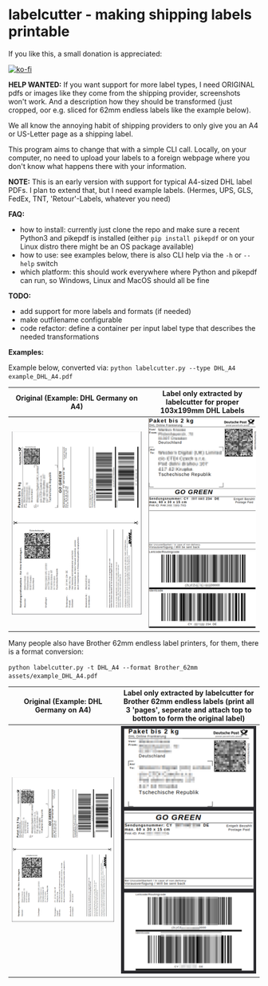 # labelcutter - making shipping labels printable

If you like this, a small donation is appreciated:

[![ko-fi](https://ko-fi.com/img/githubbutton_sm.svg)](https://ko-fi.com/R6R8DQO8C)

**HELP WANTED:** If you want support for more label types, I need ORIGINAL pdfs or images like they come from the shipping provider, screenshots won't work. And a description how they should be transformed (just cropped, oor e.g. sliced for 62mm endless labels like the example below).

We all know the annoying habit of shipping providers to only give you an A4 or US-Letter page
as a shipping label.

This program aims to change that with a simple CLI call. Locally, on your computer, no need to upload your labels to a foreign webpage where you don't know what happens there with your information.

**NOTE:**
This is an early version with support for typical A4-sized DHL label PDFs. I plan to extend that,
but I need example labels. (Hermes, UPS, GLS, FedEx, TNT, 'Retour'-Labels, whatever you need)

**FAQ:**

- how to install: currently just clone the repo and make sure a recent Python3 and pikepdf is installed (either `pip install pikepdf` or on your Linux distro there might be an OS package available)
- how to use: see examples below, there is also CLI help via the `-h` or `--help` switch
- which platform: this should work everywhere where Python and pikepdf can run, so Windows, Linux and MacOS should all be fine

**TODO:**

- add support for more labels and formats (if needed)
- make outfilename configurable
- code refactor: define a container per input label type that describes the needed transformations

**Examples:**

Example below, converted via: `python labelcutter.py --type DHL_A4 example_DHL_A4.pdf`

| Original (Example: DHL Germany on A4) | Label only extracted by labelcutter for proper 103x199mm DHL Labels |
|---|---|
| ![original](assets/example_original.png) | ![result](assets/example_result.png) |

Many people also have Brother 62mm endless label printers, for them, there is a format conversion:

`python labelcutter.py -t DHL_A4 --format Brother_62mm assets/example_DHL_A4.pdf`

| Original (Example: DHL Germany on A4) | Label only extracted by labelcutter for Brother 62mm endless labels (print all 3 'pages', seperate and attach top to bottom to form the original label) |
|---|---|
| ![original](assets/example_original.png) | ![result_sliced](assets/example_result_sliced.png) |